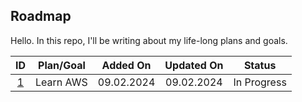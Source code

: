 ## Roadmap

Hello. In this repo, I'll be writing about my life-long plans and goals.

|    ID     | Plan/Goal |  Added On  | Updated On |   Status    |
| :-------: | :-------: | :--------: | :--------: | :---------: |
| [1](1.md) | Learn AWS | 09.02.2024 | 09.02.2024 | In Progress |
